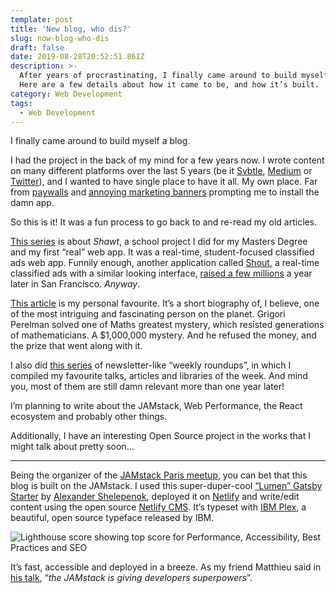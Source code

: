 ```yaml
---
template: post
title: 'New blog, who dis?'
slug: now-blog-who-dis
draft: false
date: 2019-08-28T20:52:51.861Z
description: >-
  After years of procrastinating, I finally came around to build myself a blog.
  Here are a few details about how it came to be, and how it’s built.
category: Web Development
tags:
  - Web Development
---
```

I finally came around to build myself a blog.

I had the project in the back of my mind for a few years now. I wrote content on many different platforms over the last 5 years (be it [Svbtle](https://shawt.svbtle.com), [Medium](https://medium.com/@phacks) or [Twitter](https://twitter.com/phacks)), and I wanted to have single place to have it all. My own place. Far from [paywalls](https://www.theregister.co.uk/2017/03/24/medium_five_bucks_a_month_for_nothing/) and [annoying marketing banners](https://medium.com/@nikitonsky/medium-is-a-poor-choice-for-blogging-bb0048d19133) prompting me to install the damn app.

So this is it! It was a fun process to go back to and re-read my old articles.

[This series](https://phacks.dev/category/personal-projects/) is about _Shawt_, a school project I did for my Masters Degree and my first “real” web app. It was a real-time, student-focused classified ads web app. Funnily enough, another application called [Shout](https://techcrunch.com/2015/01/23/shout-offers-a-new-take-on-location-based-social-networking-by-ditching-anonymity/), a real-time classified ads with a similar looking interface, [raised a few millions](https://www.crunchbase.com/organization/shout-app) a year later in San Francisco. _Anyway_.

[This article](https://phacks.dev/posts/how-grigori-perelman-solved-one-of-maths-greatest-mystery/) is my personal favourite. It’s a short biography of, I believe, one of the most intriguing and fascinating person on the planet. Grigori Perelman solved one of Maths greatest mystery, which resisted generations of mathematicians. A $1,000,000 mystery. And he refused the money, and the prize that went along with it.

I also did [this series](https://phacks.dev/category/weekly-roundup/) of newsletter-like “weekly roundups”, in which I compiled my favourite talks, articles and libraries of the week. And mind you, most of them are still damn relevant more than one year later!

I’m planning to write about the JAMstack, Web Performance, the React ecosystem and probably other things.

Additionally, I have an interesting Open Source project in the works that I might talk about pretty soon…

- - -

Being the organizer of the [JAMstack Paris meetup](https://jamstack.paris), you can bet that this blog is built on the JAMstack. I used this super-duper-cool [“Lumen” Gatsby Starter](https://github.com/alxshelepenok/gatsby-starter-lumen) by [Alexander Shelepenok](https://twitter.com/alxshelepenok), deployed it on [Netlify](https://netlify.com) and write/edit content using the open source [Netlify CMS](https://netlifycms.org). It’s typeset with [IBM Plex](https://www.ibm.com/plex/), a beautiful, open source typeface released by IBM.

![Lighthouse score showing top score for Performance, Accessibility, Best Practices and SEO](/media/capture-d’écran-2019-08-28-à-23.31.15.png "Lighthouse score showing top score for Performance, Accessibility, Best Practices and SEO")

It’s fast, accessible and deployed in a breeze. As my friend Matthieu said in [his talk](https://www.youtube.com/watch?v=cUgIeAS-9Do), “_the JAMstack is giving developers superpowers_”.
